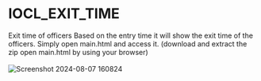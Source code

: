 # IOCL_EXIT_TIME
Exit time of officers
Based on the entry time it will show the exit time of the officers.
Simply open main.html and access it. (download and extract the zip open main.html by using your browser) </br></br>
![Screenshot 2024-08-07 160824](https://github.com/user-attachments/assets/9e1d3e14-1702-4637-b4fe-1e3ca06ae01b)

